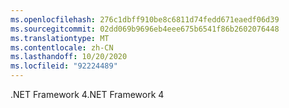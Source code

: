 ```yaml
---
ms.openlocfilehash: 276c1dbff910be8c6811d74fedd671eaedf06d39
ms.sourcegitcommit: 02dd069b9696eb4eee675b6541f86b2602076448
ms.translationtype: MT
ms.contentlocale: zh-CN
ms.lasthandoff: 10/20/2020
ms.locfileid: "92224489"
---
```

<span data-ttu-id="5cbe4-101">.NET Framework 4</span><span class="sxs-lookup"><span data-stu-id="5cbe4-101">.NET Framework 4</span></span>